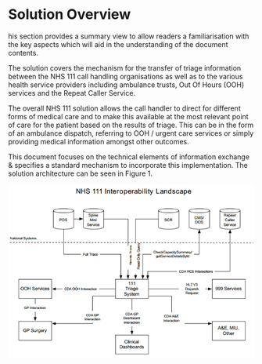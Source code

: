 # Solution Overview
his section provides a summary view to allow readers a familiarisation with the key aspects
which will aid in the understanding of the document contents.

The solution covers the mechanism for the transfer of triage information between the NHS
111 call handling organisations as well as to the various health service providers including
ambulance trusts, Out Of Hours (OOH) services and the Repeat Caller Service.

The overall NHS 111 solution allows the call handler to direct for different forms of medical
care and to make this available at the most relevant point of care for the patient based on the
results of triage. This can be in the form of an ambulance dispatch, referring to OOH / urgent
care services or simply providing medical information amongst other outcomes.

This document focuses on the technical elements of information exchange & specifies a
standard mechanism to incorporate this implementation. The solution architecture can be
seen in Figure 1.

![Diagram of current NHS 111 architecture](../../images/current_nhs111_architecture.png)
